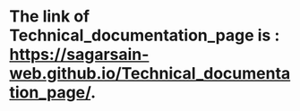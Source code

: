 #  The link of Technical_documentation_page is : https://sagarsain-web.github.io/Technical_documentation_page/.

